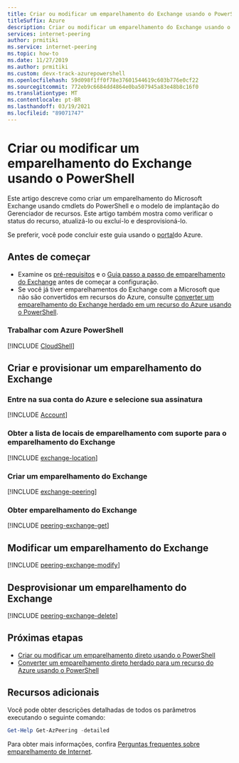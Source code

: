 ```yaml
---
title: Criar ou modificar um emparelhamento do Exchange usando o PowerShell
titleSuffix: Azure
description: Criar ou modificar um emparelhamento do Exchange usando o PowerShell
services: internet-peering
author: prmitiki
ms.service: internet-peering
ms.topic: how-to
ms.date: 11/27/2019
ms.author: prmitiki
ms.custom: devx-track-azurepowershell
ms.openlocfilehash: 59d098f1ff0f78e37601544619c603b776e0cf22
ms.sourcegitcommit: 772eb9c6684dd4864e0ba507945a83e48b8c16f0
ms.translationtype: MT
ms.contentlocale: pt-BR
ms.lasthandoff: 03/19/2021
ms.locfileid: "89071747"
---
```

# <a name="create-or-modify-an-exchange-peering-by-using-powershell"></a>Criar ou modificar um emparelhamento do Exchange usando o PowerShell

Este artigo descreve como criar um emparelhamento do Microsoft Exchange usando cmdlets do PowerShell e o modelo de implantação do Gerenciador de recursos. Este artigo também mostra como verificar o status do recurso, atualizá-lo ou excluí-lo e desprovisioná-lo.

Se preferir, você pode concluir este guia usando o [portal](howto-exchange-portal.md)do Azure.

## <a name="before-you-begin"></a>Antes de começar
* Examine os [pré-requisitos](prerequisites.md) e o [Guia passo a passo de emparelhamento do Exchange](walkthrough-exchange-all.md) antes de começar a configuração.
* Se você já tiver emparelhamentos do Exchange com a Microsoft que não são convertidos em recursos do Azure, consulte [converter um emparelhamento do Exchange herdado em um recurso do Azure usando o PowerShell](howto-legacy-exchange-powershell.md).

### <a name="work-with-azure-powershell"></a>Trabalhar com Azure PowerShell
[!INCLUDE [CloudShell](./includes/cloudshell-powershell-about.md)]

## <a name="create-and-provision-an-exchange-peering"></a>Criar e provisionar um emparelhamento do Exchange

### <a name="sign-in-to-your-azure-account-and-select-your-subscription"></a>Entre na sua conta do Azure e selecione sua assinatura
[!INCLUDE [Account](./includes/account-powershell.md)]

### <a name="get-the-list-of-supported-peering-locations-for-exchange-peering"></a><a name=exchange-location></a>Obter a lista de locais de emparelhamento com suporte para o emparelhamento do Exchange
[!INCLUDE [exchange-location](./includes/exchange-powershell-create-location.md)]

### <a name="create-an-exchange-peering"></a><a name=create></a>Criar um emparelhamento do Exchange
[!INCLUDE [exchange-peering](./includes/exchange-powershell-create-connection.md)]

### <a name="get-exchange-peering"></a><a name=get></a>Obter emparelhamento do Exchange
[!INCLUDE [peering-exchange-get](./includes/exchange-powershell-get.md)]

## <a name="modify-an-exchange-peering"></a><a name="modify"></a>Modificar um emparelhamento do Exchange
[!INCLUDE [peering-exchange-modify](./includes/exchange-powershell-modify.md)]

## <a name="deprovision-an-exchange-peering"></a><a name=delete></a>Desprovisionar um emparelhamento do Exchange

[!INCLUDE [peering-exchange-delete](./includes/delete.md)]

## <a name="next-steps"></a>Próximas etapas

* [Criar ou modificar um emparelhamento direto usando o PowerShell](howto-direct-powershell.md)
* [Converter um emparelhamento direto herdado para um recurso do Azure usando o PowerShell](howto-legacy-direct-powershell.md)

## <a name="additional-resources"></a>Recursos adicionais
Você pode obter descrições detalhadas de todos os parâmetros executando o seguinte comando:

```powershell
Get-Help Get-AzPeering -detailed
```

Para obter mais informações, confira [Perguntas frequentes sobre emparelhamento de Internet](faqs.md).
